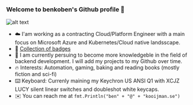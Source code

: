 ### Welcome to benkoben's Github profile 🤖

![alt text](https://steamuserimages-a.akamaihd.net/ugc/950724071161963842/A354F97BA91E749E0BE071A8AE6D5F8A51F79A53/?imw=637&imh=358&ima=fit&impolicy=Letterbox&imcolor=%23000000&letterbox=true)

* ☁️  I'am working as a contracting Cloud/Platform Engineer with a main focus on Microsoft Azure and Kubernetes/Cloud native landsscape.
* 👑 [Collection of badges](https://www.credly.com/users/ben-kooijman/badges)
* 🌱 I am currently persuing to become more knowledgeble in the field of backend development. I will add my projects to my Github over time.
* 🔥 Interests: Automation, gaming, baking and reading books (mostly fiction and sci-fi)
* ⌨️ Keyboard: Currenly maining my Keychron US ANSI Q1 with XCJZ LUCY silent linear switches and doubleshot white keycaps. 
* ✉️ You can reach me at `fmt.Println("ben" + "@" + "kooijman.se")`
